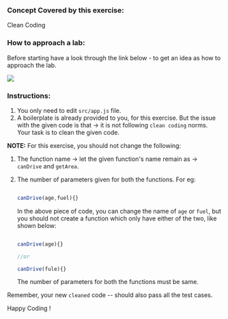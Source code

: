 ### Concept Covered by this exercise:

Clean Coding

### How to approach a lab:

Before starting have a look through the link below - to get an idea as how to approach the lab.

![](https://docs.google.com/document/d/1SZ2Pryj6kAJj63wdB2_xVJgQHq6GddeZQ3nqDXYeaBA/edit?usp=sharing)


### Instructions:

1. You only need to edit `src/app.js` file.
2. A boilerplate is already provided to you, for this exercise. But the issue with the given code is that -> it is not following `clean coding` norms.
   Your task is to clean the given code.

**NOTE:** For this exercise, you should not change the following:

1. The function name -> let the given function's name remain as -> `canDrive` and `getArea`.
2. The number of parameters given for both the functions. For eg:
   
   ```js

   canDrive(age,fuel){}

   ```
   In the above piece of code, you can change the name of `age` or `fuel`, but you should not create a function which only have either of the two, like shown below:

   ```js

   canDrive(age){}

   //or

   canDrive(fule){}

   ```

   The number of parameters for both the functions must be same.

Remember, your new `cleaned` code -- should also pass all the test cases.

Happy Coding !

